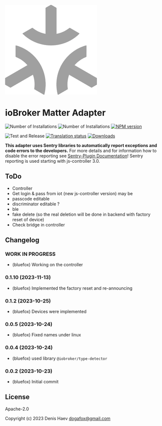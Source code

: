 ![Logo](admin/matter.png)
# ioBroker Matter Adapter

![Number of Installations](http://iobroker.live/badges/matter-installed.svg)
![Number of Installations](http://iobroker.live/badges/matter-stable.svg)
[![NPM version](http://img.shields.io/npm/v/iobroker.matter.svg)](https://www.npmjs.com/package/iobroker.matter)

![Test and Release](https://github.com/ioBroker/ioBroker.matter/workflows/Test%20and%20Release/badge.svg)
[![Translation status](https://weblate.iobroker.net/widgets/adapters/-/matter/svg-badge.svg)](https://weblate.iobroker.net/engage/adapters/?utm_source=widget)
[![Downloads](https://img.shields.io/npm/dm/iobroker.matter.svg)](https://www.npmjs.com/package/iobroker.matter)

**This adapter uses Sentry libraries to automatically report exceptions and code errors to the developers.** For more details and for information how to disable the error reporting see [Sentry-Plugin Documentation](https://github.com/ioBroker/plugin-sentry#plugin-sentry)! Sentry reporting is used starting with js-controller 3.0.

<!--
	Placeholder for the next version (at the beginning of the line):
	### **WORK IN PROGRESS**
-->
## ToDo
- Controller
- Get login & pass from iot (new js-controller version) may be
- passcode editable
- discriminator editable ?
- ble
- fake delete (so the real deletion will be done in backend with factory reset of device)
- Check bridge in controller

## Changelog
### **WORK IN PROGRESS**
* (bluefox) Working on the controller

### 0.1.10 (2023-11-13)
* (bluefox) Implemented the factory reset and re-announcing

### 0.1.2 (2023-10-25)
* (bluefox) Devices were implemented

### 0.0.5 (2023-10-24)
* (bluefox) Fixed names under linux

### 0.0.4 (2023-10-24)
* (bluefox) used library `@iobroker/type-detector`

### 0.0.2 (2023-10-23)
* (bluefox) Initial commit

## License
Apache-2.0

Copyright (c) 2023 Denis Haev <dogafox@gmail.com>
